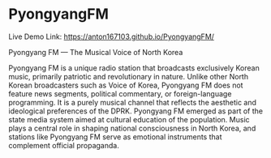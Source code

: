 # PyongyangFM 
Live Demo Link: https://anton167103.github.io/PyongyangFM/

Pyongyang FM — The Musical Voice of North Korea

Pyongyang FM is a unique radio station that broadcasts exclusively Korean music, primarily patriotic and revolutionary in nature.
Unlike other North Korean broadcasters such as Voice of Korea, Pyongyang FM does not feature news segments, political commentary, 
or foreign-language programming. It is a purely musical channel that reflects the aesthetic and ideological preferences of the DPRK.
Pyongyang FM emerged as part of the state media system aimed at cultural education of the population. Music plays a central 
role in shaping national consciousness in North Korea, and stations like Pyongyang FM serve as emotional instruments that complement
official propaganda.

